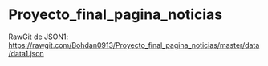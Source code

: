 # Proyecto_final_pagina_noticias
RawGit de JSON1: https://rawgit.com/Bohdan0913/Proyecto_final_pagina_noticias/master/data/data1.json


